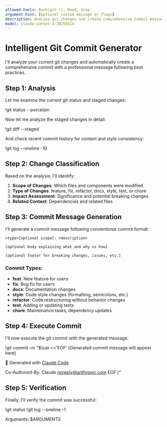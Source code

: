 ```yaml
---
allowed-tools: Bash(git:*), Read, Grep
argument-hint: [optional custom message or flags]
description: Analyze git changes and create comprehensive commit message
model: claude-sonnet-4-20250514
---
```


# Intelligent Git Commit Generator

I'll analyze your current git changes and automatically create a comprehensive commit with a professional message following best practices.

## Step 1: Analysis

Let me examine the current git status and staged changes:

!git status --porcelain

Now let me analyze the staged changes in detail:

!git diff --staged

And check recent commit history for context and style consistency:

!git log --oneline -10

## Step 2: Change Classification

Based on the analysis, I'll identify:

1. **Scope of Changes**: Which files and components were modified
2. **Type of Changes**: feature, fix, refactor, docs, style, test, or chore
3. **Impact Assessment**: Significance and potential breaking changes
4. **Related Context**: Dependencies and related files

## Step 3: Commit Message Generation

I'll generate a commit message following conventional commit format:

```
<type>[optional scope]: <description>

[optional body explaining what and why vs how]

[optional footer for breaking changes, issues, etc.]
```

### Commit Types:
- **feat**: New feature for users
- **fix**: Bug fix for users  
- **docs**: Documentation changes
- **style**: Code style changes (formatting, semicolons, etc.)
- **refactor**: Code restructuring without behavior changes
- **test**: Adding or updating tests
- **chore**: Maintenance tasks, dependency updates

## Step 4: Execute Commit

I'll now execute the git commit with the generated message:

!git commit -m "$(cat <<'EOF'
[Generated commit message will appear here]

🤖 Generated with [Claude Code](https://claude.ai/code)

Co-Authored-By: Claude <noreply@anthropic.com>
EOF
)"

## Step 5: Verification

Finally, I'll verify the commit was successful:

!git status
!git log --oneline -1

Arguments: $ARGUMENTS